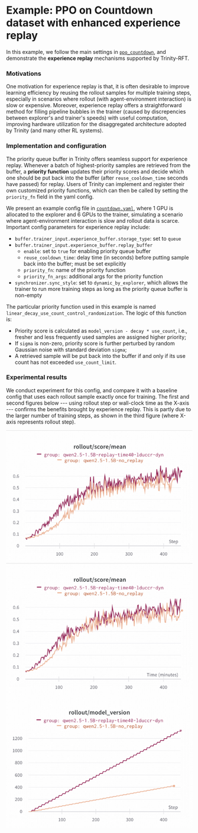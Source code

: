 # Example: PPO on Countdown dataset with enhanced experience replay

In this example, we follow the main settings in [`ppo_countdown`](../ppo_countdown/README.md),
and demonstrate the **experience replay** mechanisms supported by Trinity-RFT.


### Motivations

One motivation for experience replay is that, it is often desirable to improve learning efficiency by reusing the rollout samples for multiple training steps, especially in scenarios where rollout (with agent-environment interaction) is slow or expensive.
Moreover, experience replay offers a straightforward method for filling pipeline bubbles in the trainer (caused by discrepencies between explorer's and trainer's speeds) with useful computation, improving hardware utilization for the disaggregated architecture adopted by Trinity (and many other RL systems).

### Implementation and configuration

The priority queue buffer in Trinity offers seamless support for experience replay. 
Whenever a batch of highest-priority samples are retrieved from the buffer, 
a **priority function** updates their priority scores and decide which one should be put back into the buffer (after `reuse_cooldown_time` seconds have passed) for replay.
Users of Trinity can implement and register their own customized priority functions,
which can then be called by setting the `priority_fn` field in the yaml config.

We present an example config file in [`countdown.yaml`](./countdown.yaml),
where 1 GPU is allocated to the explorer and 6 GPUs to the trainer,
simulating a scenario where agent-environment interaction is slow and rollout data is scarce.
Important config parameters for experience replay include:
* `buffer.trainer_input.experience_buffer.storage_type`: set to `queue`
* `buffer.trainer_input.experience_buffer.replay_buffer`
  * `enable`: set to `true` for enabling priority queue buffer
  * `reuse_cooldown_time`: delay time (in seconds) before putting sample back into the buffer; must be set explicitly
  * `priority_fn`: name of the priority function
  * `priority_fn_args`: additional args for the priority function
* `synchronizer.sync_style`: set to `dynamic_by_explorer`, which allows the trainer to run more training steps as long as the priority queue buffer is non-empty

The particular priority function used in this example is named `linear_decay_use_count_control_randomization`.
The logic of this function is:
* Priority score is calculated as `model_version - decay * use_count`, i.e., fresher and less frequently used samples are assigned higher priority;
* If `sigma` is non-zero, priority score is further perturbed by random Gaussian noise with standard deviation `sigma`;
* A retrieved sample will be put back into the buffer if and only if its use count has not exceeded `use_count_limit`.


### Experimental results

We conduct experiment for this config, and compare it with a baseline config that uses each rollout sample exactly once for training.
The first and second figures below --- using rollout step or wall-clock time as the X-axis ---  confirms the benefits brought by experience replay.
This is partly due to the larger number of training steps, as shown in the third figure (where X-axis represents rollout step).



<img src="../../docs/sphinx_doc/assets/example_experience_replay/exp_replay_X_explore_step.png" alt="score-vs-explore-step" width="600" />

<img src="../../docs/sphinx_doc/assets/example_experience_replay/exp_replay_X_time.png" alt="score-vs-wall-clock-time" width="600" />

<img src="../../docs/sphinx_doc/assets/example_experience_replay/exp_replay_model_version.png" alt="model-version" width="600" />

